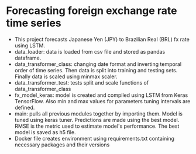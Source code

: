 # Forecasting foreign exchange rate time series
- This project forecasts Japanese Yen (JPY) to Brazilian Real (BRL) fx rate using LSTM. 
- data_loader: data is loaded from csv file and stored as pandas dataframe.
- data_transformer_class: changing date format and inverting temporal order of time series. Then data is split into training and testing sets. Finally data is scaled using minmax scaler.
- data_transformer_test: tests split and scale functions of data_transformer_class
- fx_model_keras: model is created and compiled using LSTM from Keras TensorFlow. Also min and max values for parameters tuning intervals are defined.
- main: pulls all previous modules together by importing them. Model is tuned using keras tuner. Predictions are made using the best model. RMSE is the metric used to estimate model's performance. The best model is saved as h5 file.
- Docker file creates environment using requirements.txt containing necessary packages and their versions
